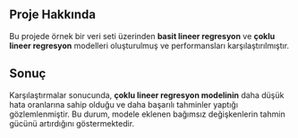 ## Proje Hakkında

Bu projede örnek bir veri seti üzerinden **basit lineer regresyon** ve **çoklu lineer regresyon** modelleri oluşturulmuş ve performansları karşılaştırılmıştır.

## Sonuç

Karşılaştırmalar sonucunda, **çoklu lineer regresyon modelinin** daha düşük hata oranlarına sahip olduğu ve daha başarılı tahminler yaptığı gözlemlenmiştir. Bu durum, modele eklenen bağımsız değişkenlerin tahmin gücünü artırdığını göstermektedir.
